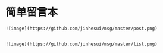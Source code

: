 # 简单留言本

    ![image](https://github.com/jinhesui/msg/master/post.png)
    
    
    ![image](https://github.com/jinhesui/msg/master/list.png)

